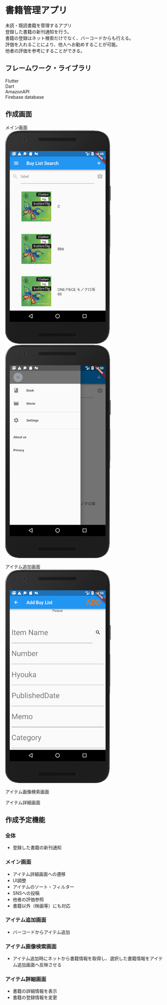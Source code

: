 # 書籍管理アプリ
未読・既読書籍を管理するアプリ  
登録した書籍の新刊通知を行う。  
書籍の登録はネット検索だけでなく、バーコードからも行える。  
評価を入れることにより、他人へお勧めすることが可能。  
他者の評価を参考にすることができる。  

## フレームワーク・ライブラリ
Flutter  
Dart  
AmazonAPI  
Firebase database  

## 作成画面
メイン画面  
![メイン画面](public/img/main_view.png "メイン画面")
![メイン画面 ドロワー](public/img/main_view_drawer.png "メイン画面 ドロワー")

アイテム追加画面  
![アイテム追加画面](public/img/add_view.png "アイテム追加画面")

アイテム画像検索画面  

アイテム詳細画面  

## 作成予定機能
### 全体
- 登録した書籍の新刊通知

### メイン画面
- アイテム詳細画面への遷移
- UI調整
- アイテムのソート・フィルター
- SNSへの投稿
- 他者の評価参照
- 書籍以外（映画等）にも対応

### アイテム追加画面
- バーコードからアイテム追加

### アイテム画像検索画面
- アイテム追加時にネットから書籍情報を取得し、選択した書籍情報をアイテム追加画面へ反映させる

### アイテム詳細画面
- 書籍の詳細情報を表示
- 書籍の登録情報を変更

